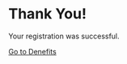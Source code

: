 
<html lang="en">
<head>
  <meta charset="UTF-8">
  <meta name="viewport" content="width=device-width, initial-scale=1.0">
  <title>Thank You | Denefits</title>
  <link href="https://cdn.jsdelivr.net/npm/tailwindcss@2.2.19/dist/tailwind.min.css" rel="stylesheet">
  <script>
    document.addEventListener("DOMContentLoaded", function() {
      // Facebook & LinkedIn conversion events
      fbq('track', 'Lead');
      if (typeof window.lintrk === 'function') {
        window.lintrk('track', { conversion_id: 7922762 });
      }

      // Capture UTM parameters for personalization
      const params = new URLSearchParams(window.location.search);
      const source = params.get('utm_source');
      const personalizedMsg = document.getElementById('personalized-msg');
      if (source && personalizedMsg) {
        let platform = '';
        if (source.toLowerCase() === 'facebook') platform = 'Facebook';
        else if (source.toLowerCase() === 'linkedin') platform = 'LinkedIn';
        else platform = 'our website';
        personalizedMsg.textContent = `Thanks for signing up from ${platform}!`;
      }
    });
  </script>
</head>
<body class="bg-gray-50 flex flex-col justify-center items-center h-screen text-center">
  <h1 class="text-4xl font-bold mb-4">Thank You!</h1>
  <p id="personalized-msg" class="text-lg mb-6">Your registration was successful.</p>
  <a href="https://business.denefits.com/register?partner=ANST447" 
     class="bg-blue-600 hover:bg-blue-700 text-white font-bold py-3 px-6 rounded-full shadow">
     Go to Denefits
  </a>
</body>
</html>
